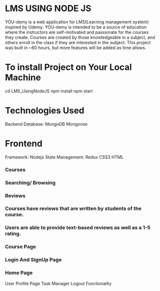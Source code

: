 # LMS USING NODE JS 

YOU-demy  is a web application for LMS(Learning management system) inspired by Udemy. YOU-demy is intended to be a source of education where the instructors are self-motivated and passionate for the courses they create. Courses are created by those knowledgeable in a subject, and others enroll in the class if they are interested in the subject. This project was built in ~60 hours, but more features will be added as time allows.

# To install Project on Your Local Machine 
cd LMS_UsingNodeJS
npm install 
npm start

# Technologies Used
Backend
Database: MongoDB
Mongoose

# Frontend
Framework: Nodejs
State Management: Redux
CSS3
HTML

### Courses
### Searching/ Browsing
### Reviews
### Courses have reviews that are written by students of the course.
### Users are able to provide text-based reviews as well as a 1-5 rating.
### Course Page
### Login And SignUp Page
### Home Page
User Profile Page
Task Manager
Logout Functionality




